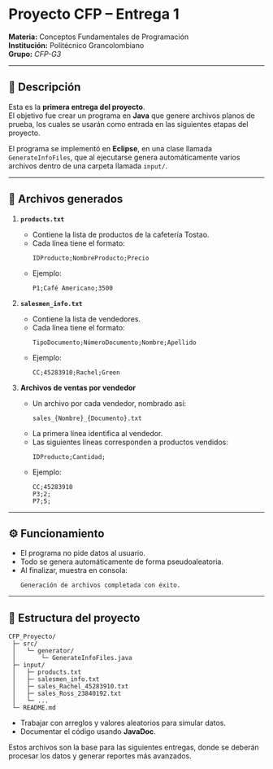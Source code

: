 # Proyecto CFP – Entrega 1  
**Materia:** Conceptos Fundamentales de Programación  
**Institución:** Politécnico Grancolombiano  
**Grupo:** *CFP-G3*  

---

## 📌 Descripción  
Esta es la **primera entrega del proyecto**.  
El objetivo fue crear un programa en **Java** que genere archivos planos de prueba, los cuales se usarán como entrada en las siguientes etapas del proyecto.  

El programa se implementó en **Eclipse**, en una clase llamada `GenerateInfoFiles`, que al ejecutarse genera automáticamente varios archivos dentro de una carpeta llamada `input/`.  

---

## 📂 Archivos generados  

1. **`products.txt`**  
   - Contiene la lista de productos de la cafetería Tostao.  
   - Cada línea tiene el formato:  
     ```
     IDProducto;NombreProducto;Precio
     ```
   - Ejemplo:  
     ```
     P1;Café Americano;3500
     ```

2. **`salesmen_info.txt`**  
   - Contiene la lista de vendedores.  
   - Cada línea tiene el formato:  
     ```
     TipoDocumento;NúmeroDocumento;Nombre;Apellido
     ```
   - Ejemplo:  
     ```
     CC;45283910;Rachel;Green
     ```

3. **Archivos de ventas por vendedor**  
   - Un archivo por cada vendedor, nombrado así:  
     ```
     sales_{Nombre}_{Documento}.txt
     ```
   - La primera línea identifica al vendedor.  
   - Las siguientes líneas corresponden a productos vendidos:  
     ```
     IDProducto;Cantidad;
     ```
   - Ejemplo:  
     ```
     CC;45283910
     P3;2;
     P7;5;
     ```

---

## ⚙️ Funcionamiento  
- El programa no pide datos al usuario.  
- Todo se genera automáticamente de forma pseudoaleatoria.  
- Al finalizar, muestra en consola:  
  ```
  Generación de archivos completada con éxito.
  ```

---

## 📑 Estructura del proyecto  

```
CFP_Proyecto/
 ├─ src/
 │   └─ generator/
 │       └─ GenerateInfoFiles.java
 ├─ input/
 │   ├─ products.txt
 │   ├─ salesmen_info.txt
 │   ├─ sales_Rachel_45283910.txt
 │   ├─ sales_Ross_23840192.txt
 │   └─ ...
 └─ README.md
```
- Trabajar con arreglos y valores aleatorios para simular datos.  
- Documentar el código usando **JavaDoc**.  

Estos archivos son la base para las siguientes entregas, donde se deberán procesar los datos y generar reportes más avanzados.  
